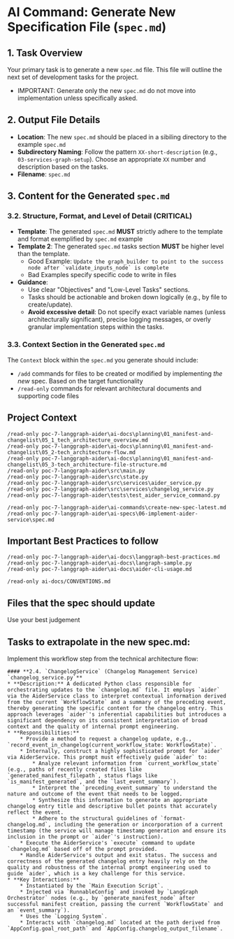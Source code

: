 # AI Command: Generate New Specification File (`spec.md`)

## 1. Task Overview
Your primary task is to generate a new `spec.md` file. This file will outline the next set of development tasks for the project.  
- IMPORTANT: Generate only the new `spec.md` do not move into implementation unless specifically asked.

## 2. Output File Details
- **Location**: The new `spec.md` should be placed in a sibiling directory to the example `spec.md`
- **Subdirectory Naming**: Follow the pattern `XX-short-description` (e.g., `03-services-graph-setup`). Choose an appropriate `XX` number and description based on the tasks.
- **Filename**: `spec.md` 

## 3. Content for the Generated `spec.md`

### 3.2. Structure, Format, and Level of Detail **(CRITICAL)**
- **Template**: The generated `spec.md` **MUST** strictly adhere to the template and format exemplified by `spec.md` example
- **Template 2**: The generated `spec.md` tasks section **MUST** be higher level than the template. 
  - Good Example: ``` Update the graph_builder to point to the success node after `validate_inputs_node` is complete ```
  - Bad Examples specify specific code to write in files
- **Guidance**:
    - Use clear "Objectives" and "Low-Level Tasks" sections.
    - Tasks should be actionable and broken down logically (e.g., by file to create/update).
    - **Avoid excessive detail**: Do not specify exact variable names (unless architecturally significant), precise logging messages, or overly granular implementation steps within the tasks. 

### 3.3. Context Section in the Generated `spec.md`
The `Context` block within the `spec.md` you generate should include:
- `/add` commands for files to be created or modified by implementing *the new* spec. Based on the target functionality
- `/read-only` commands for relevant architectural documents and supporting code files

## Project Context

```
/read-only poc-7-langgraph-aider\ai-docs\planning\01_manifest-and-changelist\05_1_tech_architecture_overview.md      
/read-only poc-7-langgraph-aider\ai-docs\planning\01_manifest-and-changelist\05_2-tech_architecture-flow.md
/read-only poc-7-langgraph-aider\ai-docs\planning\01_manifest-and-changelist\05_3-tech_architecture-file-structure.md
/read-only poc-7-langgraph-aider\src\main.py
/read-only poc-7-langgraph-aider\src\state.py
/read-only poc-7-langgraph-aider\src\services\aider_service.py
/read-only poc-7-langgraph-aider\src\services\changelog_service.py
/read-only poc-7-langgraph-aider\tests\test_aider_service_command.py

/read-only poc-7-langgraph-aider\ai-commands\create-new-spec-latest.md
/read-only poc-7-langgraph-aider\ai-specs\06-implement-aider-service\spec.md
```  

## Important Best Practices to follow
```
/read-only poc-7-langgraph-aider\ai-docs\langgraph-best-practices.md
/read-only poc-7-langgraph-aider\ai-docs\langraph-sample.py
/read-only poc-7-langgraph-aider\ai-docs\aider-cli-usage.md

/read-only ai-docs/CONVENTIONS.md
```

## Files that the spec should update

Use your best judgement

## Tasks to extrapolate in the new spec.md: 

Implement this workflow step from the technical architecture flow:

```
#### **2.4. `ChangelogService` (Changelog Management Service) `changelog_service.py`**
* **Description:** A dedicated Python class responsible for orchestrating updates to the `changelog.md` file. It employs `aider` via the AiderService class to interpret contextual information derived from the current `WorkflowState` and a summary of the preceding event, thereby generating the specific content for the changelog entry. This approach leverages `aider`'s inferential capabilities but introduces a significant dependency on its consistent interpretation of broad context and the quality of internal prompt engineering.
* **Responsibilities:**
    * Provide a method to request a changelog update, e.g., `record_event_in_changelog(current_workflow_state: WorkflowState)`.
    * Internally, construct a highly sophisticated prompt for `aider` via AiderService. This prompt must effectively guide `aider` to:
        * Analyze relevant information from `current_workflow_state` (e.g., paths of recently created files like `generated_manifest_filepath`, status flags like `is_manifest_generated`, and the `last_event_summary`).
        * Interpret the `preceding_event_summary` to understand the nature and outcome of the event that needs to be logged.
        * Synthesize this information to generate an appropriate changelog entry title and descriptive bullet points that accurately reflect the event.
        * Adhere to the structural guidelines of `format-changelog.md`, including the generation or incorporation of a current timestamp (the service will manage timestamp generation and ensure its inclusion in the prompt or `aider`'s instruction).
    * Execute the AiderService's `execute` command to update `changelog.md` based off of the prompt provided.
    * Handle AiderService's output and exit status. The success and correctness of the generated changelog entry heavily rely on the quality and robustness of the internal prompt engineering used to guide `aider`, which is a key challenge for this service.
* **Key Interactions:**
    * Instantiated by the `Main Execution Script`.
    * Injected via `RunnableConfig` and invoked by `LangGraph Orchestrator` nodes (e.g., by `generate_manifest_node` after successful manifest creation, passing the current `WorkflowState` and an `event_summary`).
    * Uses the `Logging System`.
    * Interacts with `changelog.md` located at the path derived from `AppConfig.goal_root_path` and `AppConfig.changelog_output_filename`.
```
